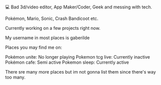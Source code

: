 :computer:  Bad 3d/video editor, App Maker/Coder, Geek and messing with tech.

Pokémon, Mario, Sonic, Crash Bandicoot etc.

Currently working on a few projects right now.

My username in most places is gaberilde

Places you may find me on:

Pokémon unite: No longer playing
Pokemon tcg live: Currently inactive
Pokémon cafe: Semi active
Pokemon sleep: Currently active

There sre many more places but im not gonna list them since there's way too many.
